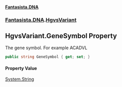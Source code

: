 #### [Fantasista.DNA](index.md 'index')
### [Fantasista.DNA](Fantasista.DNA.md 'Fantasista.DNA').[HgvsVariant](Fantasista.DNA.HgvsVariant.md 'Fantasista.DNA.HgvsVariant')

## HgvsVariant.GeneSymbol Property

The gene symbol. For example ACADVL

```csharp
public string GeneSymbol { get; set; }
```

#### Property Value
[System.String](https://docs.microsoft.com/en-us/dotnet/api/System.String 'System.String')